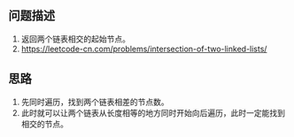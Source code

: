 ## 问题描述
1. 返回两个链表相交的起始节点。
2. https://leetcode-cn.com/problems/intersection-of-two-linked-lists/

## 思路
1. 先同时遍历，找到两个链表相差的节点数。
2. 此时就可以让两个链表从长度相等的地方同时开始向后遍历，此时一定能找到相交的节点。
